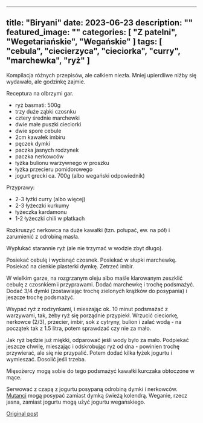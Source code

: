 
---
title: "Biryani"
date: 2023-06-23
description: ""
featured_image: ""
categories: [ "Z patelni", "Wegetariańskie", "Wegańskie" ]
tags: [ "cebula", "ciecierzyca", "cieciorka", "curry", "marchewka", "ryż" ]
---

<!-- Number 51 -->

Kompilacja różnych przepisów, ale całkiem niezła. Mniej upierdliwe niżby się wydawało, ale godzinkę zajmie.

Receptura na olbrzymi gar.



 * ryż basmati: 500g
 * trzy duże ząbki czosnku
 * cztery średnie marchewki
 * dwie małe puszki cieciorki
 * dwie spore cebule
 * 2cm kawałek imbiru
 * pęczek dymki
 * paczka jasnych rodzynek
 * paczka nerkowców
 * łyżka bulionu warzywnego w proszku
 * łyżka przecieru pomidorowego
 * jogurt grecki ca. 700g (albo wegański odpowiednik)


Przyprawy:

 * 2-3 łyżki curry (albo więcej)
 * 2-3 łyżeczki kurkumy
 * łyżeczka kardamonu
 * 1-2 łyżeczki chili w płatkach


Rozkruszyć nerkowca na duże kawałki (tzn. połupać, ew. na pół) i zarumienić z odrobiną masła.

Wypłukać starannie ryż (ale nie trzymać w wodzie zbyt długo).

Posiekać cebulę i wycisnąć czosnek. Posiekać w słupki marchewkę. Posiekać na cienkie plasterki dymkę. Zetrzeć imbir.

W wielkim garze, na rozgrzanym oleju albo maśle klarowanym zeszklić cebulę z czosnkiem i przyprawami. Dodać marchewkę i trochę podsmażyć. Dodać 3/4 dymki (zostawiając trochę zielonych krążków do posypania) i jeszcze trochę podsmażyć.

Wsypać ryż z rodzynkami, i mieszając ok. 10 minut podsmażać z warzywami, tak, żeby ryż się porządnie przypiekł. Wrzucić cieciorkę, nerkowce (2/3), przecier, imbir, sok z cytryny, bulion i zalać wodą - na początek tak z 1.5 litra, potem sprawdzać czy nie za mało.

Jak ryż będzie już miękki, odparować jeśli wody było za mało. Podpiekać jeszcze chwilę, mieszając i odskrobując ryż od dna - powinien trochę przywierać, ale się nie przypalić. Potem dodać kilka łyżek jogurtu i wymieszać. Dosolić jeśli trzeba.

Mięsożercy mogą sobie do tego podsmażyć kawałki kurczaka obtoczone w mące.

Serwować z czapą z jogurtu posypaną odrobiną dymki i nerkowców. [Mutanci](https://flavourjournal.biomedcentral.com/articles/10.1186/2044-7248-1-22) mogą posypać zamiast dymką świeżą kolendrą. Weganie, rzecz jasna, zamiast jogurtu mogą użyć jogurtu wegańskiego.



[Original post](https://statystycznakuchnia.wordpress.com/2023/06/23/biryani/)


